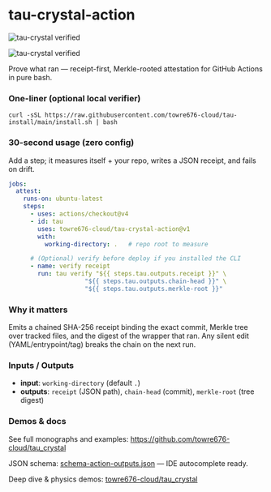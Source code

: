 # tau-crystal-action

![tau-crystal verified](https://img.shields.io/badge/receipt-verified-brightgreen)

![tau-crystal verified](https://img.shields.io/badge/receipt-verified-brightgreen)

Prove what ran — receipt-first, Merkle-rooted attestation for GitHub Actions in pure bash.

### One-liner (optional local verifier)
`curl -sSL https://raw.githubusercontent.com/towre676-cloud/tau-install/main/install.sh | bash`

### 30-second usage (zero config)
Add a step; it measures itself + your repo, writes a JSON receipt, and fails on drift.

```yaml
jobs:
  attest:
    runs-on: ubuntu-latest
    steps:
      - uses: actions/checkout@v4
      - id: tau
        uses: towre676-cloud/tau-crystal-action@v1
        with:
          working-directory: .   # repo root to measure

      # (Optional) verify before deploy if you installed the CLI
      - name: verify receipt
        run: tau verify "${{ steps.tau.outputs.receipt }}" \
                     "${{ steps.tau.outputs.chain-head }}" \
                     "${{ steps.tau.outputs.merkle-root }}"
```

### Why it matters
Emits a chained SHA-256 receipt binding the exact commit, Merkle tree over tracked files, and the digest of the wrapper that ran. Any silent edit (YAML/entrypoint/tag) breaks the chain on the next run.

### Inputs / Outputs
- **input**: `working-directory` (default `.`)
- **outputs**: `receipt` (JSON path), `chain-head` (commit), `merkle-root` (tree digest)

### Demos & docs
See full monographs and examples: https://github.com/towre676-cloud/tau_crystal

JSON schema: [schema-action-outputs.json](schema-action-outputs.json) — IDE autocomplete ready.

Deep dive & physics demos: [towre676-cloud/tau_crystal](https://github.com/towre676-cloud/tau_crystal)
